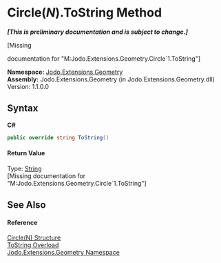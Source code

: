 # Circle(*N*).ToString Method 
 _**\[This is preliminary documentation and is subject to change.\]**_

\[Missing <summary> documentation for "M:Jodo.Extensions.Geometry.Circle`1.ToString"\]

**Namespace:**&nbsp;<a href="N_Jodo_Extensions_Geometry">Jodo.Extensions.Geometry</a><br />**Assembly:**&nbsp;Jodo.Extensions.Geometry (in Jodo.Extensions.Geometry.dll) Version: 1.1.0.0

## Syntax

**C#**<br />
``` C#
public override string ToString()
```


#### Return Value
Type: <a href="https://docs.microsoft.com/dotnet/api/system.string" target="_blank" rel="noopener noreferrer">String</a><br />\[Missing <returns> documentation for "M:Jodo.Extensions.Geometry.Circle`1.ToString"\]

## See Also


#### Reference
<a href="T_Jodo_Extensions_Geometry_Circle_1">Circle(N) Structure</a><br /><a href="Overload_Jodo_Extensions_Geometry_Circle_1_ToString">ToString Overload</a><br /><a href="N_Jodo_Extensions_Geometry">Jodo.Extensions.Geometry Namespace</a><br />